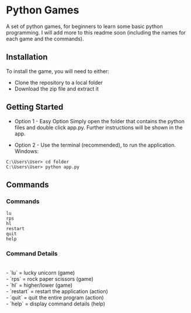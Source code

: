 # Python Games
A set of python games, for beginners to learn some basic python programming. I will add more to this readme soon (including the names for each game and the commands).

## Installation
To install the game, you will need to either:
- Clone the repository to a local folder
- Download the zip file and extract it

## Getting Started
- Option 1 - Easy Option
Simply open the folder that contains the python files and double click app.py. Further instructions will be shown in the app.

- Option 2 - Use the terminal (recommended), to run the application.
Windows:
```
C:\Users\User> cd folder
C:\Users\User> python app.py
```

## Commands
### Commands
```
lu
rps
hl
restart
quit
help
```
### Command Details 
<br>
- `lu` = lucky unicorn (game) <br>
- `rps` = rock paper scissors (game) <br>
- `hl` = higher/lower (game) <br>
- `restart` = restart the application (action) <br>
- `quit` = quit the entire program (action) <br>
- `help` = display command details (help) <br>
